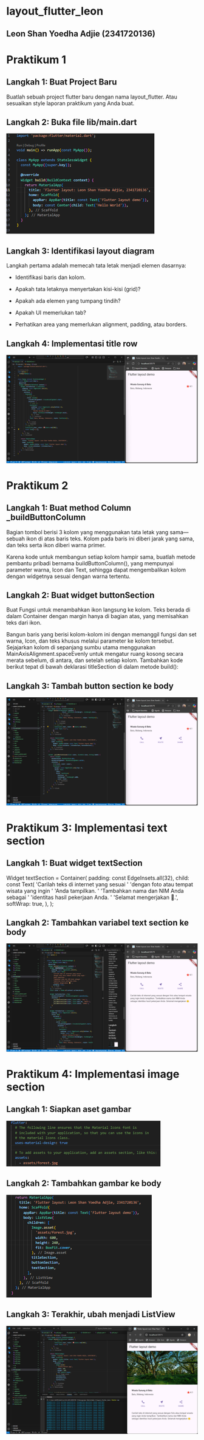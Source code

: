 # layout_flutter_leon

## Leon Shan Yoedha Adjie (2341720136)

# Praktikum 1
## Langkah 1: Buat Project Baru

Buatlah sebuah project flutter baru dengan nama layout_flutter. Atau sesuaikan style laporan praktikum yang Anda buat.

## Langkah 2: Buka file lib/main.dart

![Screenshot](images/p1l2.png)

## Langkah 3: Identifikasi layout diagram
Langkah pertama adalah memecah tata letak menjadi elemen dasarnya:

- Identifikasi baris dan kolom.

- Apakah tata letaknya menyertakan kisi-kisi (grid)?

- Apakah ada elemen yang tumpang tindih?

- Apakah UI memerlukan tab?

- Perhatikan area yang memerlukan alignment, padding, atau borders.

## Langkah 4: Implementasi title row

![Screenshot](images/p1l3.png)

# Praktikum 2
## Langkah 1: Buat method Column _buildButtonColumn
Bagian tombol berisi 3 kolom yang menggunakan tata letak yang sama—sebuah ikon di atas baris teks. Kolom pada baris ini diberi jarak yang sama, dan teks serta ikon diberi warna primer.

Karena kode untuk membangun setiap kolom hampir sama, buatlah metode pembantu pribadi bernama buildButtonColumn(), yang mempunyai parameter warna, Icon dan Text, sehingga dapat mengembalikan kolom dengan widgetnya sesuai dengan warna tertentu.

## Langkah 2: Buat widget buttonSection
Buat Fungsi untuk menambahkan ikon langsung ke kolom. Teks berada di dalam Container dengan margin hanya di bagian atas, yang memisahkan teks dari ikon.

Bangun baris yang berisi kolom-kolom ini dengan memanggil fungsi dan set warna, Icon, dan teks khusus melalui parameter ke kolom tersebut. Sejajarkan kolom di sepanjang sumbu utama menggunakan MainAxisAlignment.spaceEvenly untuk mengatur ruang kosong secara merata sebelum, di antara, dan setelah setiap kolom. Tambahkan kode berikut tepat di bawah deklarasi titleSection di dalam metode build():

## Langkah 3: Tambah button section ke body

![Screenshot](images/p2l3.png)

# Praktikum 3: Implementasi text section
## Langkah 1: Buat widget textSection
Widget textSection = Container(
  padding: const EdgeInsets.all(32),
  child: const Text(
    'Carilah teks di internet yang sesuai '
    'dengan foto atau tempat wisata yang ingin '
    'Anda tampilkan. '
    'Tambahkan nama dan NIM Anda sebagai '
    'identitas hasil pekerjaan Anda. '
    'Selamat mengerjakan 🙂.',
    softWrap: true,
  ),
);

## Langkah 2: Tambahkan variabel text section ke body

![Screenshot](images/p3l2.png)

# Praktikum 4: Implementasi image section

## Langkah 1: Siapkan aset gambar

![Screenshot](images/p4l1.png)

## Langkah 2: Tambahkan gambar ke body

![Screenshot](images/p4l2.png)

## Langkah 3: Terakhir, ubah menjadi ListView

![Screenshot](images/p4l3.png)
